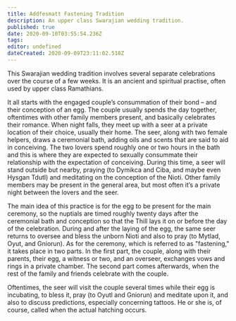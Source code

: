 ```yaml
---
title: Addfesmatt Fastening Tradition
description: An upper class Swarajian wedding tradition.
published: true
date: 2020-09-10T03:55:54.236Z
tags: 
editor: undefined
dateCreated: 2020-09-09T23:11:02.518Z
---
```


This Swarajian wedding tradition involves several separate celebrations over the course of a few weeks. It is an ancient and spiritual practise, often used by upper class Ramathians.

It all starts with the engaged couple’s consummation of their bond – and their conception of an egg. The couple usually spends the day together, oftentimes with other family members present, and basically celebrates their romance. When night falls, they meet up with a seer at a private location of their choice, usually their home. The seer, along with two female helpers, draws a ceremonial bath, adding oils and scents that are said to aid in conceiving. The two lovers spend roughly one or two hours in the bath and this is where they are expected to sexually consummate their relationship with the expectation of conceiving. During this time, a seer will stand outside but nearby, praying (to Dymikca and Ciba, and maybe even Hysgan Tdutl) and meditating on the conception of the Nioti. Other family members may be present in the general area, but most often it’s a private night between the lovers and the seer.

The main idea of this practice is for the egg to be present for the main ceremony, so the nuptials are timed roughly twenty days after the ceremonial bath and conception so that the Thill lays it on or before the day of the celebration. During and after the laying of the egg, the same seer returns to oversee and bless the unborn Nioti and also to pray (to Mytlad, Oyut, and Gniorun). As for the ceremony, which is referred to as "fastening," it takes place in two parts. In the first part, the couple, along with their parents, their egg, a witness or two, and an overseer, exchanges vows and rings in a private chamber. The second part comes afterwards, when the rest of the family and friends celebrate with the couple.

Oftentimes, the seer will visit the couple several times while their egg is incubating, to bless it, pray (to Oyutl and Gniorun) and meditate upon it, and also to discuss predictions, especially concerning tattoos. He or she is, of course, called when the actual hatching occurs.